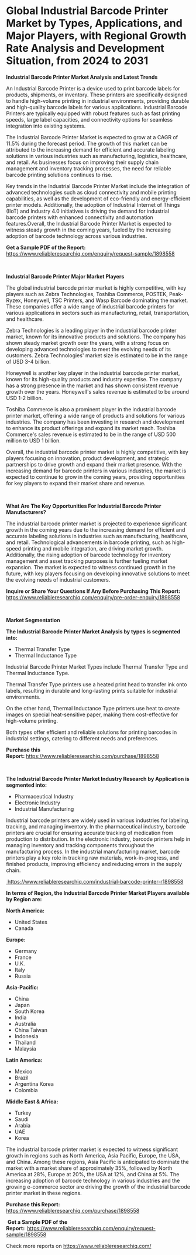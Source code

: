 <p><h1>Global Industrial Barcode Printer Market by Types, Applications, and Major Players, with Regional Growth Rate Analysis and Development Situation, from 2024 to 2031</h1></p><p><strong>Industrial Barcode Printer Market Analysis and Latest Trends</strong></p>
<p><p>An Industrial Barcode Printer is a device used to print barcode labels for products, shipments, or inventory. These printers are specifically designed to handle high-volume printing in industrial environments, providing durable and high-quality barcode labels for various applications. Industrial Barcode Printers are typically equipped with robust features such as fast printing speeds, large label capacities, and connectivity options for seamless integration into existing systems.</p><p>The Industrial Barcode Printer Market is expected to grow at a CAGR of 11.5% during the forecast period. The growth of this market can be attributed to the increasing demand for efficient and accurate labeling solutions in various industries such as manufacturing, logistics, healthcare, and retail. As businesses focus on improving their supply chain management and inventory tracking processes, the need for reliable barcode printing solutions continues to rise.</p><p>Key trends in the Industrial Barcode Printer Market include the integration of advanced technologies such as cloud connectivity and mobile printing capabilities, as well as the development of eco-friendly and energy-efficient printer models. Additionally, the adoption of Industrial Internet of Things (IIoT) and Industry 4.0 initiatives is driving the demand for industrial barcode printers with enhanced connectivity and automation features.Overall, the Industrial Barcode Printer Market is expected to witness steady growth in the coming years, fueled by the increasing adoption of barcode technology across various industries.</p></p>
<p><strong>Get a Sample PDF of the Report:&nbsp;</strong> <a href="https://www.reliableresearchiq.com/enquiry/request-sample/1898558">https://www.reliableresearchiq.com/enquiry/request-sample/1898558</a></p>
<p>&nbsp;</p>
<p><strong>Industrial Barcode Printer Major Market Players</strong></p>
<p><p>The global industrial barcode printer market is highly competitive, with key players such as Zebra Technologies, Toshiba Commerce, POSTEK, Peak-Ryzex, Honeywell, TSC Printers, and Wasp Barcode dominating the market. These companies offer a wide range of industrial barcode printers for various applications in sectors such as manufacturing, retail, transportation, and healthcare.</p><p>Zebra Technologies is a leading player in the industrial barcode printer market, known for its innovative products and solutions. The company has shown steady market growth over the years, with a strong focus on developing advanced technologies to meet the evolving needs of its customers. Zebra Technologies' market size is estimated to be in the range of USD 3-4 billion.</p><p>Honeywell is another key player in the industrial barcode printer market, known for its high-quality products and industry expertise. The company has a strong presence in the market and has shown consistent revenue growth over the years. Honeywell's sales revenue is estimated to be around USD 1-2 billion.</p><p>Toshiba Commerce is also a prominent player in the industrial barcode printer market, offering a wide range of products and solutions for various industries. The company has been investing in research and development to enhance its product offerings and expand its market reach. Toshiba Commerce's sales revenue is estimated to be in the range of USD 500 million to USD 1 billion.</p><p>Overall, the industrial barcode printer market is highly competitive, with key players focusing on innovation, product development, and strategic partnerships to drive growth and expand their market presence. With the increasing demand for barcode printers in various industries, the market is expected to continue to grow in the coming years, providing opportunities for key players to expand their market share and revenue.</p></p>
<p>&nbsp;</p>
<p><strong>What Are The Key Opportunities For Industrial Barcode Printer Manufacturers?</strong></p>
<p><p>The industrial barcode printer market is projected to experience significant growth in the coming years due to the increasing demand for efficient and accurate labeling solutions in industries such as manufacturing, healthcare, and retail. Technological advancements in barcode printing, such as high-speed printing and mobile integration, are driving market growth. Additionally, the rising adoption of barcode technology for inventory management and asset tracking purposes is further fueling market expansion. The market is expected to witness continued growth in the future, with key players focusing on developing innovative solutions to meet the evolving needs of industrial customers.</p></p>
<p><strong>Inquire or Share Your Questions If Any Before Purchasing This Report:</strong> <a href="https://www.reliableresearchiq.com/enquiry/pre-order-enquiry/1898558">https://www.reliableresearchiq.com/enquiry/pre-order-enquiry/1898558</a></p>
<p>&nbsp;</p>
<p><strong>Market Segmentation</strong></p>
<p><strong>The Industrial Barcode Printer Market Analysis by types is segmented into:</strong></p>
<p><ul><li>Thermal Transfer Type</li><li>Thermal Inductance Type</li></ul></p>
<p><p>Industrial Barcode Printer Market Types include Thermal Transfer Type and Thermal Inductance Type. </p><p>Thermal Transfer Type printers use a heated print head to transfer ink onto labels, resulting in durable and long-lasting prints suitable for industrial environments. </p><p>On the other hand, Thermal Inductance Type printers use heat to create images on special heat-sensitive paper, making them cost-effective for high-volume printing. </p><p>Both types offer efficient and reliable solutions for printing barcodes in industrial settings, catering to different needs and preferences.</p></p>
<p><strong>Purchase this Report:&nbsp;</strong><a href="https://www.reliableresearchiq.com/purchase/1898558">https://www.reliableresearchiq.com/purchase/1898558</a></p>
<p>&nbsp;</p>
<p><strong>The Industrial Barcode Printer Market Industry Research by Application is segmented into:</strong></p>
<p><ul><li>Pharmaceutical Industry</li><li>Electronic Industry</li><li>Industrial Manufacturing</li></ul></p>
<p><p>Industrial barcode printers are widely used in various industries for labeling, tracking, and managing inventory. In the pharmaceutical industry, barcode printers are crucial for ensuring accurate tracking of medication from production to distribution. In the electronic industry, barcode printers help in managing inventory and tracking components throughout the manufacturing process. In the industrial manufacturing market, barcode printers play a key role in tracking raw materials, work-in-progress, and finished products, improving efficiency and reducing errors in the supply chain.</p></p>
<p><a href="https://www.reliableresearchiq.com/industrial-barcode-printer-r1898558">&nbsp;https://www.reliableresearchiq.com/industrial-barcode-printer-r1898558</a></p>
<p><strong>In terms of Region, the Industrial Barcode Printer Market Players available by Region are:</strong></p>
<p>
    <p> <strong> North America: </strong>
        <ul>
            <li>United States</li>
            <li>Canada</li>
        </ul>
        </p> 
    <p> <strong> Europe: </strong>
        <ul>
            <li>Germany</li>
            <li>France</li>
            <li>U.K.</li>
            <li>Italy</li>
            <li>Russia</li>
        </ul>
        </p> 
    <p> <strong> Asia-Pacific: </strong>
        <ul>
            <li>China</li>
            <li>Japan</li>
            <li>South Korea</li>
            <li>India</li>
            <li>Australia</li>
            <li>China Taiwan</li>
            <li>Indonesia</li>
            <li>Thailand</li>
            <li>Malaysia</li>
        </ul>
        </p> 
    <p> <strong> Latin America: </strong>
        <ul>
            <li>Mexico</li>
            <li>Brazil</li>
            <li>Argentina Korea</li>
            <li>Colombia</li>
        </ul>
        </p> 
    <p> <strong> Middle East & Africa: </strong>
        <ul>
            <li>Turkey</li>
            <li>Saudi</li>
            <li>Arabia</li>
            <li>UAE</li>
            <li>Korea</li>
        </ul>
    </p>
    </p>
<p><p>The industrial barcode printer market is expected to witness significant growth in regions such as North America, Asia Pacific, Europe, the USA, and China. Among these regions, Asia Pacific is anticipated to dominate the market with a market share of approximately 35%, followed by North America at 28%, Europe at 20%, the USA at 12%, and China at 5%. The increasing adoption of barcode technology in various industries and the growing e-commerce sector are driving the growth of the industrial barcode printer market in these regions.</p></p>
<p><strong>Purchase this Report: </strong><a href="https://www.reliableresearchiq.com/purchase/1898558">https://www.reliableresearchiq.com/purchase/1898558</a></p>
<p>&nbsp;<strong>Get a Sample PDF of the Report:&nbsp;&nbsp;</strong><a href="https://www.reliableresearchiq.com/enquiry/request-sample/1898558">https://www.reliableresearchiq.com/enquiry/request-sample/1898558</a></p>
<p><strong></strong></p>
<p>Check more reports on <a href="https://www.reliableresearchiq.com/">https://www.reliableresearchiq.com/</a></p>
